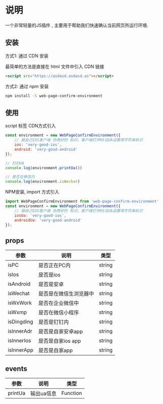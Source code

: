 # 说明

一个非常轻量的JS插件 , 主要用于帮助我们快速确认当前网页所运行环境.  

## 安装

方式1: 通过 CDN 安装  

最简单的方法是直接在 html 文件中引入 CDN 链接

```html
<script src="https://asdasd.asdasd.as"></script>
```

方式2: 通过 npm 安装

```bash
npm install -S web-page-confirm-environment
```

## 使用  

script 标签 CDN方式引入

```js
const environment = new WebPageConfirmEnvironment({
    // 跟自己IOS客户端 协商好的 标识。客户端打开H5往UA设置得字符串标识
    ios: 'very-good-ios',
    android: 'very-good-android'
});

// 打印UA
console.log(environment.printUa())

// 是否在微信内
console.log(environment.isWechat)
```

NPM安装, import 方式引入

```js
import WebPageConfirmEnvironment from 'web-page-confirm-environment'
const environment = new WebPageConfirmEnvironment({
    // 跟自己IOS客户端 协商好的 标识。客户端打开H5往UA设置得字符串标识
    iosUa: 'very-good-ios',
    androidUa: 'very-good-android'
});
```

## props  

参数		|		说明		|	类型	|
----------|------------|-------------------
isPC 	  |是否正在PC内   		|	string |
isIos 	  |是否是ios	 	   |	string |
isAndroid |是否是安卓	  		|	string |
isWechat  |是否是在微信生浏览器中 |	  string |
isWxWork  |是否在企业微信中		 |	 string |
isWxmp 	  |是否在微信小程序		 |	 string |
isDingding|是否是钉钉内			|	string |
isInnerAdr|是否是自家安卓app	 |	 string |
isInnerIos|是否是自家ios app	|	string |
isInnerApp|是否是自家app		|	string |

## events  

参数		|	说明	|	类型	|
----------|------------|-----------
printUa |输出ua信息    |Function |
